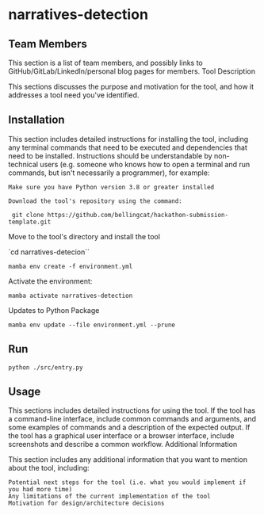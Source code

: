 # narratives-detection


## Team Members

This section is a list of team members, and possibly links to GitHub/GitLab/LinkedIn/personal blog pages for members.
Tool Description

This sections discusses the purpose and motivation for the tool, and how it addresses a tool need you've identified.

## Installation

This section includes detailed instructions for installing the tool, including any terminal commands that need to be executed and dependencies that need to be installed. Instructions should be understandable by non-technical users (e.g. someone who knows how to open a terminal and run commands, but isn't necessarily a programmer), for example:

    Make sure you have Python version 3.8 or greater installed

    Download the tool's repository using the command:

     git clone https://github.com/bellingcat/hackathon-submission-template.git

Move to the tool's directory and install the tool

`cd narratives-detecion``

`mamba env create -f environment.yml`

Activate the environment:

`mamba activate narratives-detection` 

Updates to Python Package 

`mamba env update --file environment.yml --prune`

## Run

`python ./src/entry.py`

## Usage

This sections includes detailed instructions for using the tool. If the tool has a command-line interface, include common commands and arguments, and some examples of commands and a description of the expected output. If the tool has a graphical user interface or a browser interface, include screenshots and describe a common workflow.
Additional Information

This section includes any additional information that you want to mention about the tool, including:

    Potential next steps for the tool (i.e. what you would implement if you had more time)
    Any limitations of the current implementation of the tool
    Motivation for design/architecture decisions
